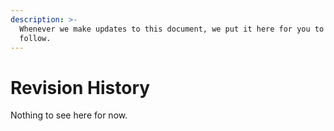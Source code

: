 ```yaml
---
description: >-
  Whenever we make updates to this document, we put it here for you to see and
  follow.
---
```


# Revision History

Nothing to see here for now.

